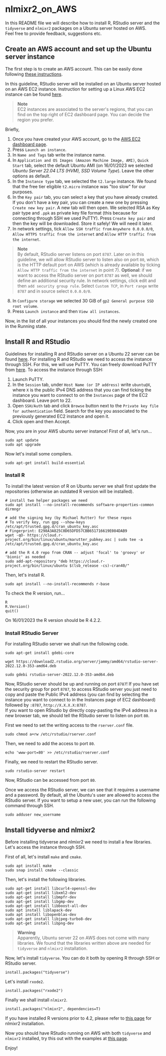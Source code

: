 # nlmixr2_on_AWS
In this README file we will describe how to install R, RStudio server and the `tidyverse` and `nlmixr2` packages on a Ubuntu server hosted on AWS.  
Feel free to provide feedback, suggestions etc.

## Create an AWS account and set up the Ubuntu server instance

The first step is to create an AWS account. This can be easily done following [these instructions](https://aws.amazon.com/premiumsupport/knowledge-center/create-and-activate-aws-account/?nc1=h_ls).

In this guideline, RStudio server will be installed on an Ubuntu server hosted on an AWS EC2 instance. Instruction for setting up a Linux AWS EC2 instance can be found [here](https://docs.aws.amazon.com/AWSEC2/latest/UserGuide/EC2_GetStarted.html).

>**Note**  
> EC2 instances are associated to the server's regions, that you can find on the top right of EC2 dashboard page. You can decide the region you prefer.

Briefly, 
1. Once you have created your AWS account, go to the [AWS EC2 dashboard page](https://console.aws.amazon.com/ec2/).
2. Press `Launch an instance`.
3. In `Name and Tags` tab write the instance name.
4. In `Application and OS Images (Amazon Machine Image, AMI)`, `Quick Start` tab, select the default Ubuntu AMI (on 16/01/2023 we selected *Ubuntu Server 22.04 LTS (HVM), SSD Volume Type*). Leave the other options as default.
5. In the `Instance type` tab, we selected the `t2.large` instance. We found that the free tier eligible `t2.micro` instance was "too slow" for our purposes.
6. In the `Key pair` tab, you can select a key that you have already created. If you don't have a key pair, you can create a new one by pressing `Create new key pair`. A new tab will then open. We selected RSA as Key pair type and `.ppk` as private key file format (this because for connecting through SSH we used PuTTY). Press `Create key pair` and then the key will be downloaded. Store it safely! We will need it later.
7. In network settings, tick `Allow SSH traffic from` `Anywhere 0.0.0.0/0`, `Allow HTTPS traffic from the internet` and `Allow HTTP traffic from the internet`.
  >**Note**  
  By default, RStudio server listens on port `8787`. Later on in this guideline, we will allow RStudio server to listen also on port `80`, which is the HTTP default port on AWS (which is already available by ticking `Allow HTTP traffic from the internet` in point 7). **Optional**: if we want to access the RStudio server on port `8787` as well, we should define an additional security rule. In network settings, click edit and then `add security group rule`. Select `Custom TCP`, in `Port range` write `8787` and in source select `0.0.0.0/0`.
8. In `Configure storage` we selected 30 GiB of `gp2 General purpose SSD root volume`.
9. Press `Launch instance` and then `View all instances`.

Now, in the list of all your instances you should find the newly created one in the Running state.


## Install R and RStudio

Guidelines for installing R and RStudio server on a Ubuntu 22 server can be found [here](https://posit.co/download/rstudio-server/).
For installing R and RStudio we need to access the instance through SSH. For this, we will use PuTTY. You can freely download PuTTY from [here](https://www.putty.org/).
To access the instance through SSH:

1. Launch PuTTY.
2. In the `Session` tab, under `Host Name (or IP address)` write `ubuntu@X`, where `X` is the public IPv4 DNS address that you can find ticking the instance you want to connect to on the `Instances` page of the EC2 dashboard. Leave port to 22.
3. Open `SSH/Auth` tab and click `Browse` button next to the `Private key file for authentication` field. Search for the key you associated to the previously generated EC2 instance and open it.
4. Click open and then Accept.

Now, you are in your AWS ubuntu server instance!
First of all, let's run...
```
sudo apt update
sudo apt upgrade
```
Now let's install some compilers.
```
sudo apt-get install build-essential
```

### Install R 

To install the latest version of R on Ubuntu server we shall first update the repositories (otherwise an outdated R version will be installed).

```
# install two helper packages we need
sudo apt install --no-install-recommends software-properties-common dirmngr
```
```
# add the signing key (by Michael Rutter) for these repos
# To verify key, run gpg --show-keys /etc/apt/trusted.gpg.d/cran_ubuntu_key.asc 
# Fingerprint: E298A3A825C0D65DFD57CBB651716619E084DAB9
wget -qO- https://cloud.r-project.org/bin/linux/ubuntu/marutter_pubkey.asc | sudo tee -a /etc/apt/trusted.gpg.d/cran_ubuntu_key.asc
```
```
# add the R 4.0 repo from CRAN -- adjust 'focal' to 'groovy' or 'bionic' as needed
sudo add-apt-repository "deb https://cloud.r-project.org/bin/linux/ubuntu $(lsb_release -cs)-cran40/"
```

Then, let's install R.
```
sudo apt install --no-install-recommends r-base
```

To check the R version, run...

```
R
R.Version()
quit()
```

On 16/01/2023 the R version should be R 4.2.2.

### Install RStudio Server

For installing RStudio server we shall run the following code.

```
sudo apt-get install gdebi-core
```
```
wget https://download2.rstudio.org/server/jammy/amd64/rstudio-server-2022.12.0-353-amd64.deb
```
```
sudo gdebi rstudio-server-2022.12.0-353-amd64.deb
```

Now, RStudio server should be up and running on port `8787`! If you have set the security group for port `8787`, to access RStudio server you just need to copy and paste the Public IPv4 address (you can find by selecting the instance you want to connect to in the Instances page of EC2 dashboard) followed by `:8787`, `http://X.X.X.X:8787`.  
If you want to open RStudio by directly copy-pasting the IPv4 address in a new browser tab, we should tell the RStudio server to listen on port `80`.

First we need to set the writing access to the `rserver.conf` file.
```
sudo chmod a+rw /etc/rstudio/rserver.conf
```
Then, we need to add the access to port `80`.
```
echo 'www-port=80' >> /etc/rstudio/rserver.conf
```
Finally, we need to restart the RStudio server.
```
sudo rstudio-server restart
```
Now, RStudio can be accessed from port `80`.

Once we access the RStudio server, we can see that it requires a username and a password. By default, all the Ubuntu's user are allowed to access the RStudio server.
If you want to setup a new user, you can run the following command through SSH.

```
sudo adduser new_username
```

## Install tidyverse and nlmixr2

Before installing tidyverse and nlmixr2 we need to install a few libraries.
Let's access the instance through SSH.

First of all, let's install `make` and `cmake`.
```
sudo apt install make
sudo snap install cmake --classic
```
Then, let's install the following libraries.
```
sudo apt-get install libcurl4-openssl-dev
sudo apt-get install libxml2-dev
sudo apt-get install libmpfr-dev
sudo apt-get install libgmp-dev
sudo apt-get install libboost-all-dev
sudo apt install liblapack-dev
sudo apt install libopenblas-dev
sudo apt-get install libjpeg-turbo8-dev
sudo apt-get install libpng-dev
```
>**Warning**  
> Apparently, Ubuntu server 22 on AWS does not come with many libraries. We found that the libraries written above are needed for `tidyverse` and `nlmixr2` installation. 

Now, let's install `tidyverse`. You can do it both by opening R through SSH or RStudio server.
```
install.packages("tidyverse")
```
Let's install `rxode2`.
```
install.packages("rxode2")
```
Finally we shall install `nlmixr2`.
```
install.packages("nlmixr2", dependencies=T)
```
If you have installed R versions prior to 4.2, please refer to [this page](https://github.com/nlmixr2/nlmixr2/) for nlmixr2 installation. 

Now you should have RStudio running on AWS with both `tidyverse` and `nlmixr2` installed, try this out with the examples at [this page](https://github.com/nlmixr2/nlmixr2/).  

Enjoy!









